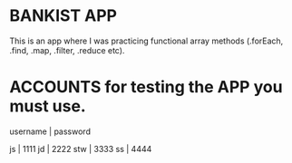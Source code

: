 # BANKIST APP

This is an app where I was practicing functional array methods (.forEach, .find, .map, .filter, .reduce etc).

# ACCOUNTS for testing the APP you must use.

username | password

js | 1111
jd | 2222
stw | 3333
ss | 4444
